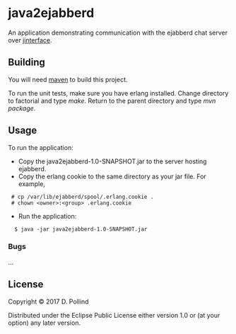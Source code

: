 # java2ejabberd

An application demonstrating communication with the ejabberd
chat server over 
[jinterface](http://erlang.org/doc/apps/jinterface/jinterface_users_guide.html).

## Building

You will need [maven](https://maven.apache.org) to build this project.

To run the unit tests, make sure you have erlang installed. Change directory
to factorial and type *make*. Return to the parent directory and type *mvn package*.

## Usage

To run the application:

* Copy the java2ejabberd-1.0-SNAPSHOT.jar to the server hosting ejabberd.
* Copy the erlang cookie to the same directory as your jar file. For example,
```
 # cp /var/lib/ejabberd/spool/.erlang.cookie .
 # chown <owner>:<group> .erlang.cookie
```
* Run the application:
```
  $ java -jar java2ejabberd-1.0-SNAPSHOT.jar
```

### Bugs
...

## License

Copyright © 2017 D. Pollind

Distributed under the Eclipse Public License either version 1.0 or (at
your option) any later version.


